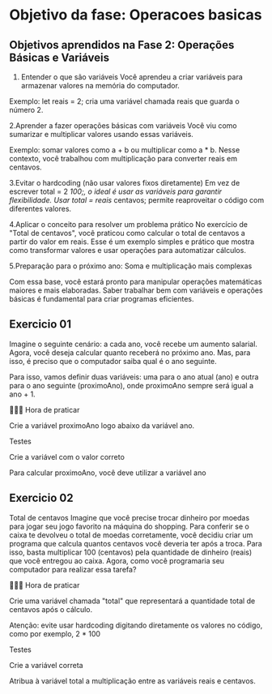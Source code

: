 # Objetivo da fase: Operacoes basicas

## Objetivos aprendidos na Fase 2: Operações Básicas e Variáveis

1. Entender o que são variáveis
Você aprendeu a criar variáveis para armazenar valores na memória do computador.

Exemplo: let reais = 2; cria uma variável chamada reais que guarda o número 2.

2.Aprender a fazer operações básicas com variáveis
Você viu como sumarizar e multiplicar valores usando essas variáveis.

Exemplo: somar valores como a + b ou multiplicar como a * b.
Nesse contexto, você trabalhou com multiplicação para converter reais em centavos.

3.Evitar o hardcoding (não usar valores fixos diretamente)
Em vez de escrever total = 2 *100;, o ideal é usar as variáveis para garantir flexibilidade.
Usar total = reais* centavos; permite reaproveitar o código com diferentes valores.

4.Aplicar o conceito para resolver um problema prático
No exercício de "Total de centavos", você praticou como calcular o total de centavos a partir do valor em reais.
Esse é um exemplo simples e prático que mostra como transformar valores e usar operações para automatizar cálculos.

5.Preparação para o próximo ano: Soma e multiplicação mais complexas

Com essa base, você estará pronto para manipular operações matemáticas maiores e mais elaboradas.
Saber trabalhar bem com variáveis e operações básicas é fundamental para criar programas eficientes.

## Exercicio 01

Imagine o seguinte cenário: a cada ano, você recebe um aumento salarial. Agora, você deseja calcular quanto receberá no próximo ano. Mas, para isso, é preciso que o computador saiba qual é o ano seguinte.

Para isso, vamos definir duas variáveis: uma para o ano atual (ano) e outra para o ano seguinte (proximoAno), onde proximoAno sempre será igual a ano + 1.

👨🏻‍💻 Hora de praticar

Crie a variável proximoAno logo abaixo da variável ano.

Testes

Crie a variável com o valor correto

Para calcular proximoAno, você deve utilizar a variável ano

## Exercicio 02

Total de centavos
Imagine que você precise trocar dinheiro por moedas para jogar seu jogo favorito na máquina do shopping. Para conferir se o caixa te devolveu o total de moedas corretamente, você decidiu criar um programa que calcula quantos centavos você deveria ter após a troca. Para isso, basta multiplicar 100 (centavos) pela quantidade de dinheiro (reais) que você entregou ao caixa. Agora, como você programaria seu computador para realizar essa tarefa?

👨🏻‍💻 Hora de praticar

Crie uma variável chamada "total" que representará a quantidade total de centavos após o cálculo.

Atenção: evite usar hardcoding digitando diretamente os valores no código, como por exemplo, 2 * 100

Testes

Crie a variável correta

Atribua à variável total a multiplicação entre as variáveis reais e centavos.
